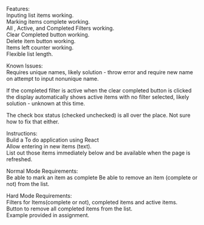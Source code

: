 Features:  
Inputing list items working.  
Marking items complete working.    
All , Active, and Completed Filters working.   
Clear Completed button working.   
Delete item button working.     
Items left counter working.  
Flexible list length.   

Known Issues:  
Requires unique names, likely solution - throw error and require new name on attempt to input nonunique name.  

If the completed filter is active when the clear completed button is clicked the display automatically shows active items with no filter selected, likely solution - unknown at this time.

The check box status (checked unchecked) is all over the place. Not sure how to fix that either. 

Instructions:  
Build a To do application using React  
Allow entering in new items (text).    
List out those items immediately below and be available when the page is refreshed.  

Normal Mode Requirements:  
Be able to mark an item as complete
Be able to remove an item (complete or not) from the list.  

Hard Mode Requirements:  
Filters for Items(complete or not), completed items and active items.  
Button to remove all completed items from the list.  
Example provided in assignment.